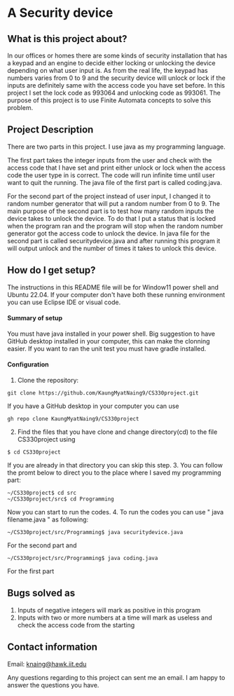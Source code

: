 # A Security device

## What is this project about?
In our offices or homes there are some kinds of security installation that has a keypad and an engine to decide either locking or unlocking the device depending on what user input is. As from the real life, the keypad has numbers varies from 0 to 9 and the security device will unlock or lock if the inputs are definitely same with the access code you have set before. In this project I set the lock code as 993064 and unlocking code as 993061. The purpose of this project is to use Finite Automata concepts to solve this problem. 
## Project Description
There are two parts in this project. I use java as my programming language. 

The first part takes the integer inputs from the user and check with the access code that I have set and print either unlock or lock when the access code the user type in is correct. The code will run infinite time until user want to quit the running. The java file of the first part is called coding.java.

For the second part of the project instead of user input, I changed it to random number generator that will put a random number from 0 to 9. The main purpose of the second part is to test how many random inputs the device takes to unlock the device. To do that I put a status that is locked when the program ran and the program will stop when the random number generator got the access code to unlock the device. In java file for the second part is called securitydevice.java and after running this program it will output unlock and the number of times it takes to unlock this device. 
 
## How do I get setup?
The instructions in this README file will be for Window11 power shell and Ubuntu 22.04. If your computer don't have both these running environment you can use Eclipse IDE or visual code. 

#### Summary of setup
You must have java installed in your power shell. Big suggestion to have GitHub desktop installed in your computer, this can make the clonning easier. If you want to ran the unit test you must have gradle installed.

#### Configuration
1. Clone the repository:
```
git clone https://github.com/KaungMyatNaing9/CS330project.git
```
If you have a GitHub desktop in your computer you can use
```
gh repo clone KaungMyatNaing9/CS330project
```
2. Find the files that you have clone and change directory(cd) to the file CS330project using
```
$ cd CS330project
```
If you are already in that directory you can skip this step.
3. You can follow the promt below to direct you to the place where I saved my programming part:
```
~/CS330project$ cd src
~/CS330project/src$ cd Programming
```
Now you can start to run the codes.
4. To run the codes you can use " java filename.java " as following:
```
~/CS330project/src/Programming$ java securitydevice.java
```
For the second part and
```
~/CS330project/src/Programming$ java coding.java
```
For the first part

## Bugs solved as
1. Inputs of negative integers will mark as positive in this program
2. Inputs with two or more numbers at a time will mark as useless and check the access code from the starting

## Contact information
Email: knaing@hawk.iit.edu

Any questions regarding to this project can sent me an email. I am happy to answer the questions you have.
